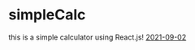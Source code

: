 # simpleCalc
this is a simple calculator using React.js!
[2021-09-02](https://user-images.githubusercontent.com/89986261/131868014-cafccd3a-68e7-4582-a3c9-6cd66b31be56.png)

